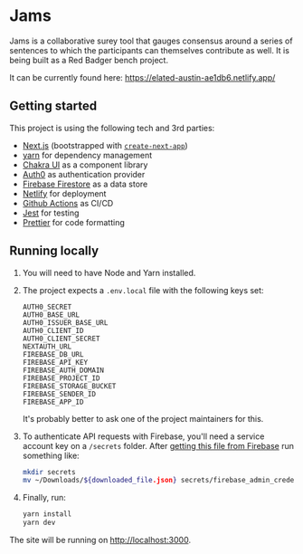 Jams
========

Jams is a collaborative surey tool that gauges consensus around a series of sentences to which the participants can themselves contribute as well.
It is being built as a Red Badger bench project.

It can be currently found here: https://elated-austin-ae1db6.netlify.app/


## Getting started

This project is using the following tech and 3rd parties:

 - [Next.js](https://nextjs.org/) (bootstrapped with [`create-next-app`](https://github.com/vercel/next.js/tree/canary/packages/create-next-app))
 - [yarn](https://yarnpkg.com/) for dependency management
 - [Chakra UI](https://chakra-ui.com/) as a component library
 - [Auth0](https://auth0.com/) as authentication provider
 - [Firebase Firestore](https://firebase.com/) as a data store
 - [Netlify](https://netlify.com/) for deployment
 - [Github Actions](https://github.com/redbadger/jams/actions) as CI/CD
 - [Jest](https://jestjs.io/) for testing
 - [Prettier](https://prettier.io/) for code formatting


## Running locally

1. You will need to have Node and Yarn installed.

1. The project expects a `.env.local` file with the following keys set:

    ```
    AUTH0_SECRET
    AUTH0_BASE_URL
    AUTH0_ISSUER_BASE_URL
    AUTH0_CLIENT_ID
    AUTH0_CLIENT_SECRET
    NEXTAUTH_URL
    FIREBASE_DB_URL
    FIREBASE_API_KEY
    FIREBASE_AUTH_DOMAIN
    FIREBASE_PROJECT_ID
    FIREBASE_STORAGE_BUCKET
    FIREBASE_SENDER_ID
    FIREBASE_APP_ID
    ```

    It's probably better to ask one of the project maintainers for this.

1. To authenticate API requests with Firebase, you'll need a service account key on a `/secrets` folder. After [getting this file from Firebase](https://console.firebase.google.com/project/jams-dev/settings/serviceaccounts/adminsdk) run something like:

    ```bash
    mkdir secrets
    mv ~/Downloads/${downloaded_file.json} secrets/firebase_admin_credentials.json
    ```

1. Finally, run:

    ```bash
    yarn install
    yarn dev
    ```

The site will be running on [http://localhost:3000](http://localhost:3000).

